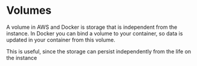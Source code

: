 # Volumes
A volume in AWS and Docker is storage that is independent from the instance. In Docker you can bind a volume to your container, so data is updated in your container from this volume. 

This is useful, since the storage can persist independently from the life on the instance
